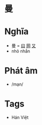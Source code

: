 # 曼

# Nghĩa
* 曼 = [曰](曰.md) [网](网.md) [又](又.md)
* nhỏ nhắn

# Phát âm
* /mạn/

# Tags
* Hán Việt

<script>window.HANZI_FIELD='曼';</script>
